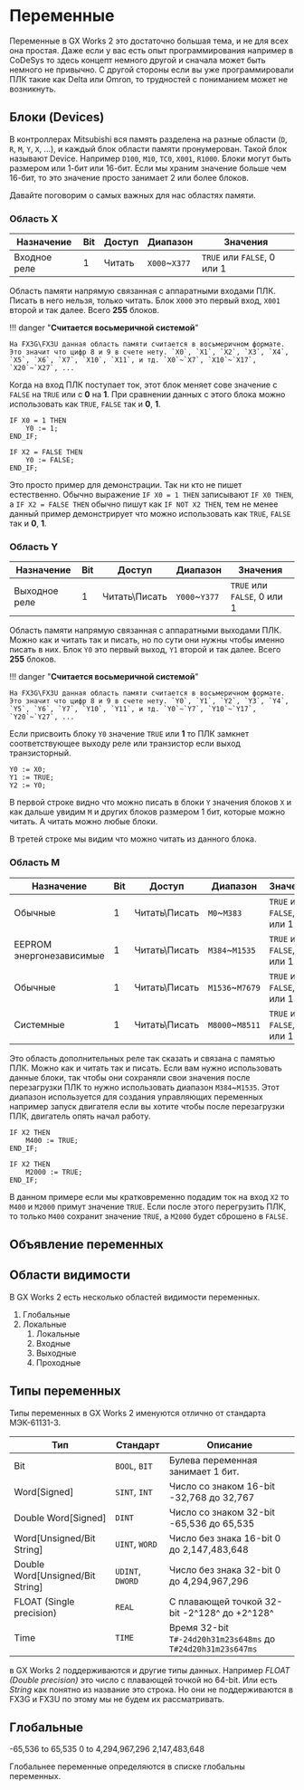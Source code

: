 # Переменные

Переменные в GX Works 2 это достаточно большая тема, и не для всех она простая. Даже если у вас есть опыт программирования например в CoDeSys то здесь концепт немного другой и сначала может быть немного не привычно. С другой стороны если вы уже программировали ПЛК такие как Delta или Omron, то трудностей с пониманием может не возникнуть.

## Блоки (Devices)

В контроллерах Mitsubishi вся память разделена на разные области (`D`, `R`, `M`, `Y`, `X`, ...), и каждый блок области памяти пронумерован. Такой блок называют Device. Например `D100`, `M10`, `TC0`, `X001`, `R1000`. Блоки могут быть размером или 1-бит или 16-бит. Если мы храним значение больше чем 16-бит, то это значение просто занимает 2 или более блоков.

Давайте поговорим о самых важных для нас областях памяти.

### Область **X**

| Назначение   | Bit | Доступ | Диапазон      | Значения                    |
| ------------ | --- | ------ | ------------- | --------------------------- |
| Входное реле | 1   | Читать | `X000`~`X377` | `TRUE` или `FALSE`, 0 или 1 |

Область памяти напрямую связанная с аппаратными входами ПЛК. Писать в него нельзя, только читать. Блок `X000` это первый вход, `X001` второй и так далее. Всего **255** блоков.

!!! danger "**Считается восьмеричной системой**"

    На FX3G\FX3U данная область памяти считается в восьмеричном формате. Это значит что цифр 8 и 9 в счете нету. `Х0`, `X1`, `X2`, `X3`, `X4`, `X5`, `X6`, `X7`, `X10`, `X11`, и тд. `X0`~`X7`, `X10`~`X17`, `X20`~`X27`, ...

Когда на вход ПЛК поступает ток, этот блок меняет сове значение с `FALSE` на `TRUE` или с **0** на **1**. При сравнении данных с этого блока можно использовать как `TRUE`, `FALSE` так и **0**, **1**.

```iecst
IF X0 = 1 THEN
    Y0 := 1;
END_IF;

IF X2 = FALSE THEN
    Y0 := FALSE;
END_IF;
```

Это просто пример для демонстрации. Так ни кто не пишет естественно. Обычно выражение `IF X0 = 1 THEN` записывают `IF X0 THEN`, а `IF X2 = FALSE THEN` обычно пишут как `IF NOT X2 THEN`, тем не менее данный пример демонстрирует что можно использовать как `TRUE`, `FALSE` так и **0**, **1**.

### Область **Y**

| Назначение    | Bit | Доступ        | Диапазон      | Значения                    |
| ------------- | --- | ------------- | ------------- | --------------------------- |
| Выходное реле | 1   | Читать\Писать | `Y000`~`Y377` | `TRUE` или `FALSE`, 0 или 1 |

Область памяти напрямую связанная с аппаратными выходами ПЛК. Можно как и читать так и писать, но по сути они нужны чтобы именно писать в них.  Блок `Y0` это первый выход, `Y1` второй и так далее. Всего **255** блоков.

!!! danger "**Считается восьмеричной системой**"

    На FX3G\FX3U данная область памяти считается в восьмеричном формате. Это значит что цифр 8 и 9 в счете нету. `Y0`, `Y1`, `Y2`, `Y3`, `Y4`, `Y5`, `Y6`, `Y7`, `Y10`, `Y11`, и тд. `Y0`~`Y7`, `Y10`~`Y17`, `Y20`~`Y27`, ...

Если присвоить блоку `Y0` значение `TRUE` или **1** то ПЛК замкнет соответствующее выходу реле или транзистор если выход транзисторный.

```iecst
Y0 := X0;
Y1 := TRUE;
Y2 := Y0;
```

В первой строке видно что можно писать в блоки `Y` значения блоков `X` и как дальше увидим `M` и других блоков размером 1 бит, которые можно читать. А читать можно любые блоки.

В третей строке мы видим что можно читать из данного блока.

### Область **М**

| Назначение               | Bit | Доступ        | Диапазон        | Значения                    |
| ------------------------ | --- | ------------- | --------------- | --------------------------- |
| Обычные                  | 1   | Читать\Писать | `M0`~`M383`     | `TRUE` или `FALSE`, 0 или 1 |
| EEPROM энергонезависимые | 1   | Читать\Писать | `M384`~`M1535`  | `TRUE` или `FALSE`, 0 или 1 |
| Обычные                  | 1   | Читать\Писать | `M1536`~`M7679` | `TRUE` или `FALSE`, 0 или 1 |
| Системные                | 1   | Читать\Писать | `M8000`~`M8511` | `TRUE` или `FALSE`, 0 или 1 |

Это область дополнительных реле так сказать и связана с памятью ПЛК. Можно как и читать так и писать. Если вам нужно использовать данные блоки, так чтобы они сохраняли свои значения после перезагрузки ПЛК то нужно использовать диапазон `M384`~`M1535`. Этот диапазон используется для создания управляющих переменных например запуск двигателя если вы хотите чтобы после перезагрузки ПЛК, двигатель опять начал работу.

```iecst
IF X2 THEN
    M400 := TRUE;
END_IF;

IF X2 THEN
    M2000 := TRUE;
END_IF;
```

В данном примере если мы кратковременно подадим ток на вход `X2` то `M400` и `M2000` примут значение `TRUE`. Если после этого перегрузить ПЛК, то только `M400` сохранит значение `TRUE`, а `M2000` будет сброшено в `FALSE`.

<!-- Device number table
Name Contents
I/O relay
Input relay X0~X377 256 points It is octal number
Output relay Y000~Y377 256 points Total 512 I/O
Auxiliary relay
General M0~M383 384 points
EEPROM hold M384~M1535 1152 points
General M1536~M7679 6144 points
Special M8000~M8511 512 points
Status
Initial state (EEPROM hold) S0～S9 10 points
EEPROM hold S10～S999 990 points
General S1000～S4095 3096 points
Timer (ON delay timer)
100ms T0～T199 200 points 0.1～3,276.7s
10ms※1 T200～T245 46 points 0.01～327.67s
1ms accumulative (EEPROM hold) T246～T249 4 points 0.001～32.767s
100ms accumulative
(EEPROM hold) T250～T255 6 points 0.1～3,276.7s
1ms T256～T319 64 points 0.001~32.767s
Counter
General up counter (16bit) C0～C15 16 points 0～32,767 counter
EEPROM hold up counter
(16 bit) C16～C199 184 points 0～32,767 counter
General bi-direction (32 bit) C200～C219 20 points -2,147,483,648～
+2,147,483,647 counter
EEPROM hold bi-direction (32 bit) C220～C234 15 points -2,147,483,648～
+2,147,483,647 counter
High-speed counter
Single-phase single counter input
Bi-direction (32 bit) (EEPROM hold) C235～C245
-2,147,483,648～+2,147,483,647 Counter
Software counter
Single phase： at most 6 channel, 60kHz
Double phase： 1 times frequency:at most 2-3
channels, Max frequency 30KHz; M8198 is 4
times frequency sign of C251/C252.
4 times frequency:at most 2 channels,
24kHz,M8199 is 4 times frequency sign of
C253/C255. -->

## Объявление переменных

## Области видимости

В GX Works 2 есть несколько областей видимости переменных.

1. Глобальные
2. Локальные
   1. Локальные
   2. Входные
   3. Выходные
   4. Проходные

## Типы переменных

Типы переменных в GX Works 2 именуются отлично от стандарта МЭК-61131-3.

| Тип                              | Стандарт         | Описание                                                     |
| -------------------------------- | ---------------- | ------------------------------------------------------------ |
| Bit                              | `BOOL`, `BIT`    | Булева переменная занимает 1 бит.                            |
| Word[Signed]                     | `SINT`, `INT`    | Число со знаком 16-bit -32,768 до 32,767                     |
| Double Word[Signed]              | `DINT`           | Число со знаком 32-bit -65,536 до 65,535                     |
| Word[Unsigned/Bit String]        | `UINT`, `WORD`   | Число без знака 16-bit 0 до 2,147,483,648                    |
| Double Word[Unsigned/Bit String] | `UDINT`, `DWORD` | Число без знака 32-bit 0 до 4,294,967,296                    |
| FLOAT (Single precision)         | `REAL`           | С плавающей точкой 32-bit -2^128^ до +2^128^                 |
| Time                             | `TIME`           | Время 32-bit `T#-24d20h31m23s648ms` до `T#24d20h31m23s647ms` |

в GX Works 2 поддерживаются и другие типы данных. Например *FLOAT (Double precision)* это число с плавающей точкой но 64-bit. Или есть *String* как понятно из название это строка. Но они не поддерживаются в FX3G и FX3U по этому мы не будем их рассматривать.




## Глобальные

-65,536 to 65,535
0 to 4,294,967,296
2,147,483,648

Глобальнее переменные определяются в списке глобальны переменных.